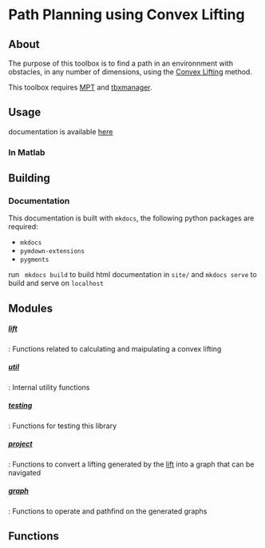 # Path Planning using Convex Lifting

## About

The purpose of this toolbox is to find a path in an environnment with obstacles, in any number of dimensions, using 
the [Convex Lifting]() method.

This toolbox requires [MPT]() and [tbxmanager]().



## Usage

documentation is available [here](https://breakmit-0.github.io/lift-ppl/)


### In Matlab

## Building

### Documentation

This documentation is built with `mkdocs`, the following python packages are required:

* `mkdocs`
* `pymdown-extensions`
* `pygments`


run ` mkdocs build`  to build html documentation in `site/`
and `mkdocs serve` to build and serve on `localhost`



## Modules

##### <span class="code"> [lift](lift.md) </span>
: Functions related to calculating and maipulating a convex lifting 

##### <span class="code"> [util](util.md) </span>
: Internal utility functions

##### <span class="code"> [testing](testing.md) </span>
: Functions for testing this library

##### <span class="code"> [project](project.md) </span>
: Functions to convert a lifting generated by the [lift](lift.md) into a graph that can be navigated

##### <span class="code"> [graph](graph.md) </span>
: Functions to operate and pathfind on the generated graphs 

## Functions

